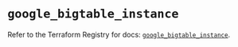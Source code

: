 # `google_bigtable_instance`

Refer to the Terraform Registry for docs: [`google_bigtable_instance`](https://registry.terraform.io/providers/hashicorp/google/5.18.0/docs/resources/bigtable_instance).
